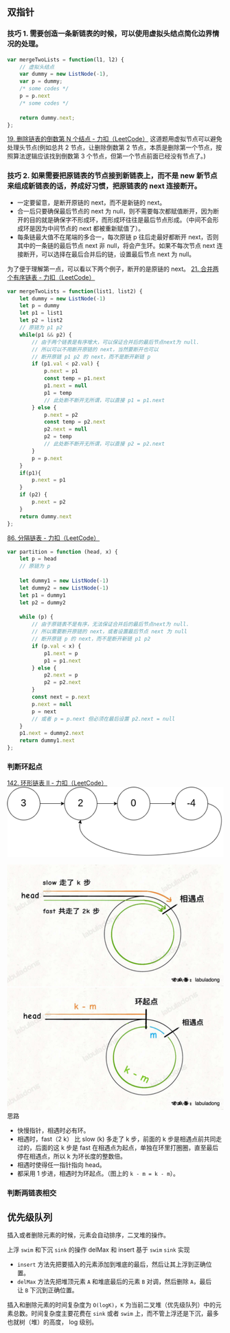 ## 双指针

### 技巧 1. 需要创造一条新链表的时候，可以使用虚拟头结点简化边界情况的处理。
```js
var mergeTwoLists = function(l1, l2) {
    // 虚拟头结点
    var dummy = new ListNode(-1), 
    var p = dummy;
    /* some codes */
    p = p.next
    /* some codes */
    
    return dummy.next;
};
```
[19. 删除链表的倒数第 N 个结点 - 力扣（LeetCode）](https://leetcode.cn/problems/remove-nth-node-from-end-of-list/) 
这道题用虚拟节点可以避免处理头节点(例如总共 2 节点，让删除倒数第 2 节点，本质是删除第一个节点，按照算法逻辑应该找到倒数第 3 个节点，但第一个节点前面已经没有节点了。)

### 技巧 2. 如果需要把原链表的节点接到新链表上，而不是 new 新节点来组成新链表的话，养成好习惯，把原链表的 next 连接断开。
- 一定要留意，是断开原链的 next，而不是新链的 next。
- 合一后只要确保最后节点的 next 为 null，则不需要每次都赋值断开，因为断开的目的就是确保字不形成环，而形成环往往是最后节点形成。（中间不会形成环是因为中间节点的 next 都被重新赋值了）。
- 每条链最大值不在尾端的多合一，每次原链 p 往后走最好都断开 next，否则其中的一条链的最后节点 next 非 null，将会产生环。如果不每次节点 next 连接断开，可以选择在最后合并后的链，设置最后节点 next 为 null。

为了便于理解第一点，可以看以下两个例子，断开的是原链的 next。
[21. 合并两个有序链表 - 力扣（LeetCode）](https://leetcode.cn/problems/merge-two-sorted-lists/description/)
```js
var mergeTwoLists = function(list1, list2) {
    let dummy = new ListNode(-1)
    let p = dummy
    let p1 = list1
    let p2 = list2
    // 原链为 p1 p2
    while(p1 && p2) {
	    // 由于两个链表是有序增大，可以保证合并后的最后节点next为 null.
	    // 所以可以不用断开原链的 next，当然要断开也可以
	    // 断开原链 p1 p2 的 next，而不是断开新链 p
        if (p1.val < p2.val) {
            p.next = p1
            const temp = p1.next
            p1.next = null
            p1 = temp
            // 此处断不断开无所谓，可以直接 p1 = p1.next
        } else {
            p.next = p2
            const temp = p2.next
            p2.next = null
            p2 = temp
            // 此处断不断开无所谓，可以直接 p2 = p2.next
        }
        p = p.next
    }
    if(p1){
        p.next = p1
    }
    if (p2) {
        p.next = p2
    }
    return dummy.next
};
```
[86. 分隔链表 - 力扣（LeetCode）](https://leetcode.cn/problems/partition-list/description/)
```js
var partition = function (head, x) {
    let p = head
    // 原链为 p
    
    let dummy1 = new ListNode(-1)
    let dummy2 = new ListNode(-1)
    let p1 = dummy1
    let p2 = dummy2
	
    while (p) {
	    // 由于原链表不是有序，无法保证合并后的最后节点next为 null.
	    // 所以需要断开原链的 next，或者设置最后节点 next 为 null
	    // 断开原链 p 的 next，而不是断开新链 p1 p2
        if (p.val < x) {
            p1.next = p
            p1 = p1.next
        } else {
            p2.next = p
            p2 = p2.next
        }
        const next = p.next
        p.next = null
        p = next
        // 或者 p = p.next 但必须在最后设置 p2.next = null
    }
    p1.next = dummy2.next
    return dummy1.next
};
```


### 判断环起点
[142. 环形链表 II - 力扣（LeetCode）](https://leetcode.cn/problems/linked-list-cycle-ii/description/)
![](../assets/20231212-17-14-02.png)

![](../assets/20231212-17-14-20.png)
![](../assets/20231212-17-22-31.png)
思路
- 快慢指针，相遇时必有环。
- 相遇时，fast（2 k） 比 slow (k) 多走了 k 步，前面的 k 步是相遇点前共同走过的，后面的这 k 步是 fast 在相遇点为起点，单独在环里打圈圈，直至最后停在相遇点，所以 k 为环长度的整数倍。
- 相遇时使得任一指针指向 head。
- 都采用 1 步进，相遇时为环起点。（图上的 `k - m = k - m`）。


### 判断两链表相交




## 优先级队列
插入或者删除元素的时候，元素会自动排序，二叉堆的操作。

上浮 `swim` 和下沉 `sink` 的操作
delMax 和 insert 基于 `swim` `sink` 实现
- `insert` 方法先把要插入的元素添加到堆底的最后，然后让其上浮到正确位置。
- `delMax` 方法先把堆顶元素 `A` 和堆底最后的元素 `B` 对调，然后删除 `A`，最后让 `B` 下沉到正确位置。

插入和删除元素的时间复杂度为 `O(logK)`，`K` 为当前二叉堆（优先级队列）中的元素总数。时间复杂度主要花费在 `sink` 或者 `swim` 上，而不管上浮还是下沉，最多也就树（堆）的高度， log 级别。